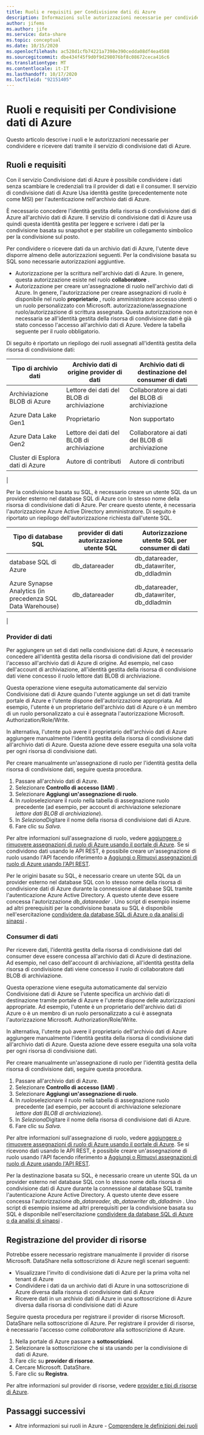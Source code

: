 ```yaml
---
title: Ruoli e requisiti per Condivisione dati di Azure
description: Informazioni sulle autorizzazioni necessarie per condividere e ricevere dati tramite la condivisione di dati di Azure.
author: jifems
ms.author: jife
ms.service: data-share
ms.topic: conceptual
ms.date: 10/15/2020
ms.openlocfilehash: ac528d1cfb74221a7398e390cedda08df4ea4508
ms.sourcegitcommit: dbe434f45f9d0f9d298076bf8c08672ceca416c6
ms.translationtype: MT
ms.contentlocale: it-IT
ms.lasthandoff: 10/17/2020
ms.locfileid: "92151405"
---
```

# <a name="roles-and-requirements-for-azure-data-share"></a>Ruoli e requisiti per Condivisione dati di Azure 

Questo articolo descrive i ruoli e le autorizzazioni necessarie per condividere e ricevere dati tramite il servizio di condivisione dati di Azure. 

## <a name="roles-and-requirements"></a>Ruoli e requisiti

Con il servizio Condivisione dati di Azure è possibile condividere i dati senza scambiare le credenziali tra il provider di dati e il consumer. Il servizio di condivisione dati di Azure Usa identità gestite (precedentemente note come MSI) per l'autenticazione nell'archivio dati di Azure. 

È necessario concedere l'identità gestita della risorsa di condivisione dati di Azure all'archivio dati di Azure. Il servizio di condivisione dati di Azure usa quindi questa identità gestita per leggere e scrivere i dati per la condivisione basata su snapshot e per stabilire un collegamento simbolico per la condivisione sul posto. 

Per condividere o ricevere dati da un archivio dati di Azure, l'utente deve disporre almeno delle autorizzazioni seguenti. Per la condivisione basata su SQL sono necessarie autorizzazioni aggiuntive.

* Autorizzazione per la scrittura nell'archivio dati di Azure. In genere, questa autorizzazione esiste nel ruolo **collaboratore** .
* Autorizzazione per creare un'assegnazione di ruolo nell'archivio dati di Azure. In genere, l'autorizzazione per creare assegnazioni di ruolo è disponibile nel ruolo **proprietario** , ruolo amministratore accesso utenti o un ruolo personalizzato con Microsoft. autorizzazione/assegnazione ruolo/autorizzazione di scrittura assegnata. Questa autorizzazione non è necessaria se all'identità gestita della risorsa di condivisione dati è già stato concesso l'accesso all'archivio dati di Azure. Vedere la tabella seguente per il ruolo obbligatorio.

Di seguito è riportato un riepilogo dei ruoli assegnati all'identità gestita della risorsa di condivisione dati:

|**Tipo di archivio dati**|**Archivio dati di origine provider di dati**|**Archivio dati di destinazione del consumer di dati**|
|---|---|---|
|Archiviazione BLOB di Azure| Lettore dei dati del BLOB di archiviazione | Collaboratore ai dati del BLOB di archiviazione
|Azure Data Lake Gen1 | Proprietario | Non supportato
|Azure Data Lake Gen2 | Lettore dei dati del BLOB di archiviazione | Collaboratore ai dati del BLOB di archiviazione
|Cluster di Esplora dati di Azure | Autore di contributi | Autore di contributi
|

Per la condivisione basata su SQL, è necessario creare un utente SQL da un provider esterno nel database SQL di Azure con lo stesso nome della risorsa di condivisione dati di Azure. Per creare questo utente, è necessaria l'autorizzazione Azure Active Directory amministratore. Di seguito è riportato un riepilogo dell'autorizzazione richiesta dall'utente SQL.

|**Tipo di database SQL**|**provider di dati autorizzazione utente SQL**|**Autorizzazione utente SQL per consumer di dati**|
|---|---|---|
|database SQL di Azure | db_datareader | db_datareader, db_datawriter, db_ddladmin
|Azure Synapse Analytics (in precedenza SQL Data Warehouse) | db_datareader | db_datareader, db_datawriter, db_ddladmin
|

### <a name="data-provider"></a>Provider di dati

Per aggiungere un set di dati nella condivisione dati di Azure, è necessario concedere all'identità gestita della risorsa di condivisione dati del provider l'accesso all'archivio dati di Azure di origine. Ad esempio, nel caso dell'account di archiviazione, all'identità gestita della risorsa di condivisione dati viene concesso il ruolo lettore dati BLOB di archiviazione. 

Questa operazione viene eseguita automaticamente dal servizio Condivisione dati di Azure quando l'utente aggiunge un set di dati tramite portale di Azure e l'utente dispone dell'autorizzazione appropriata. Ad esempio, l'utente è un proprietario dell'archivio dati di Azure o è un membro di un ruolo personalizzato a cui è assegnata l'autorizzazione Microsoft. Authorization/Role/Write. 

In alternativa, l'utente può avere il proprietario dell'archivio dati di Azure aggiungere manualmente l'identità gestita della risorsa di condivisione dati all'archivio dati di Azure. Questa azione deve essere eseguita una sola volta per ogni risorsa di condivisione dati.

Per creare manualmente un'assegnazione di ruolo per l'identità gestita della risorsa di condivisione dati, seguire questa procedura.  

1. Passare all'archivio dati di Azure.
1. Selezionare **Controllo di accesso (IAM)** .
1. Selezionare **Aggiungi un'assegnazione di ruolo**.
1. In *ruolo*selezionare il ruolo nella tabella di assegnazione ruolo precedente (ad esempio, per account di archiviazione selezionare *lettore dati BLOB di archiviazione*).
1. In *Seleziona*Digitare il nome della risorsa di condivisione dati di Azure.
1. Fare clic su *Salva*.

Per altre informazioni sull'assegnazione di ruolo, vedere [aggiungere o rimuovere assegnazioni di ruolo di Azure usando il portale di Azure](https://docs.microsoft.com/azure/role-based-access-control/role-assignments-portal#add-a-role-assignment). Se si condividono dati usando le API REST, è possibile creare un'assegnazione di ruolo usando l'API facendo riferimento a [Aggiungi o Rimuovi assegnazioni di ruolo di Azure usando l'API REST](https://docs.microsoft.com/azure/role-based-access-control/role-assignments-rest). 

Per le origini basate su SQL, è necessario creare un utente SQL da un provider esterno nel database SQL con lo stesso nome della risorsa di condivisione dati di Azure durante la connessione al database SQL tramite l'autenticazione Azure Active Directory. A questo utente deve essere concessa l'autorizzazione *db_datareader* . Uno script di esempio insieme ad altri prerequisiti per la condivisione basata su SQL è disponibile nell'esercitazione [condividere da database SQL di Azure o da analisi di sinapsi](how-to-share-from-sql.md) . 

### <a name="data-consumer"></a>Consumer di dati
Per ricevere dati, l'identità gestita della risorsa di condivisione dati del consumer deve essere concessa all'archivio dati di Azure di destinazione. Ad esempio, nel caso dell'account di archiviazione, all'identità gestita della risorsa di condivisione dati viene concesso il ruolo di collaboratore dati BLOB di archiviazione. 

Questa operazione viene eseguita automaticamente dal servizio Condivisione dati di Azure se l'utente specifica un archivio dati di destinazione tramite portale di Azure e l'utente dispone delle autorizzazioni appropriate. Ad esempio, l'utente è un proprietario dell'archivio dati di Azure o è un membro di un ruolo personalizzato a cui è assegnata l'autorizzazione Microsoft. Authorization/Role/Write. 

In alternativa, l'utente può avere il proprietario dell'archivio dati di Azure aggiungere manualmente l'identità gestita della risorsa di condivisione dati all'archivio dati di Azure. Questa azione deve essere eseguita una sola volta per ogni risorsa di condivisione dati.

Per creare manualmente un'assegnazione di ruolo per l'identità gestita della risorsa di condivisione dati, seguire questa procedura. 

1. Passare all'archivio dati di Azure.
1. Selezionare **Controllo di accesso (IAM)** .
1. Selezionare **Aggiungi un'assegnazione di ruolo**.
1. In *ruolo*selezionare il ruolo nella tabella di assegnazione ruolo precedente (ad esempio, per account di archiviazione selezionare *lettore dati BLOB di archiviazione*).
1. In *Seleziona*Digitare il nome della risorsa di condivisione dati di Azure.
1. Fare clic su *Salva*.

Per altre informazioni sull'assegnazione di ruolo, vedere [aggiungere o rimuovere assegnazioni di ruolo di Azure usando il portale di Azure](https://docs.microsoft.com/azure/role-based-access-control/role-assignments-portal#add-a-role-assignment). Se si ricevono dati usando le API REST, è possibile creare un'assegnazione di ruolo usando l'API facendo riferimento a [Aggiungi o Rimuovi assegnazioni di ruolo di Azure usando l'API REST](https://docs.microsoft.com/azure/role-based-access-control/role-assignments-rest). 

Per la destinazione basata su SQL, è necessario creare un utente SQL da un provider esterno nel database SQL con lo stesso nome della risorsa di condivisione dati di Azure durante la connessione al database SQL tramite l'autenticazione Azure Active Directory. A questo utente deve essere concessa l'autorizzazione *db_datareader, db_datawriter db_ddladmin* . Uno script di esempio insieme ad altri prerequisiti per la condivisione basata su SQL è disponibile nell'esercitazione [condividere da database SQL di Azure o da analisi di sinapsi](how-to-share-from-sql.md) . 

## <a name="resource-provider-registration"></a>Registrazione del provider di risorse 

Potrebbe essere necessario registrare manualmente il provider di risorse Microsoft. DataShare nella sottoscrizione di Azure negli scenari seguenti: 

* Visualizzare l'invito di condivisione dati di Azure per la prima volta nel tenant di Azure
* Condividere i dati da un archivio dati di Azure in una sottoscrizione di Azure diversa dalla risorsa di condivisione dati di Azure
* Ricevere dati in un archivio dati di Azure in una sottoscrizione di Azure diversa dalla risorsa di condivisione dati di Azure

Seguire questa procedura per registrare il provider di risorse Microsoft. DataShare nella sottoscrizione di Azure. Per registrare il provider di risorse, è necessario l'accesso come *collaboratore* alla sottoscrizione di Azure.

1. Nella portale di Azure passare a **sottoscrizioni**.
1. Selezionare la sottoscrizione che si sta usando per la condivisione di dati di Azure.
1. Fare clic su **provider di risorse**.
1. Cercare Microsoft. DataShare.
1. Fare clic su **Registra**.
 
Per altre informazioni sul provider di risorse, vedere [provider e tipi di risorse di Azure](https://docs.microsoft.com/azure/azure-resource-manager/management/resource-providers-and-types).

## <a name="next-steps"></a>Passaggi successivi

- Altre informazioni sui ruoli in Azure - [Comprendere le definizioni dei ruoli](../role-based-access-control/role-definitions.md)
